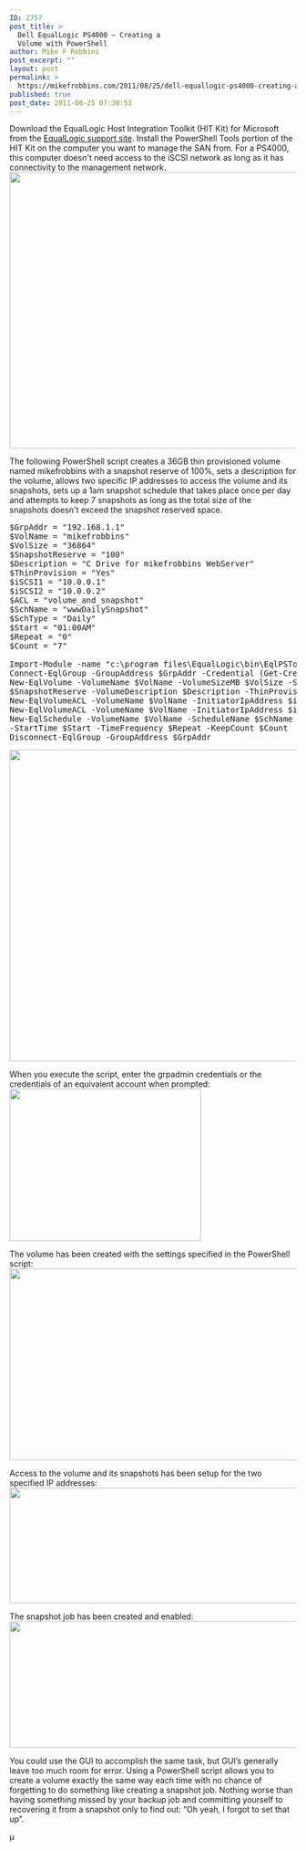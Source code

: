 ```yaml
---
ID: 2757
post_title: >
  Dell EqualLogic PS4000 – Creating a
  Volume with PowerShell
author: Mike F Robbins
post_excerpt: ""
layout: post
permalink: >
  https://mikefrobbins.com/2011/08/25/dell-equallogic-ps4000-creating-a-volume-with-powershell/
published: true
post_date: 2011-08-25 07:30:53
---
```

Download the EqualLogic Host Integration Toolkit (HIT Kit) for Microsoft from the <a href="http://support.dell.com/equallogic" target="_blank">EqualLogic support site</a>. Install the PowerShell Tools portion of the HIT Kit on the computer you want to manage the SAN from. For a PS4000, this computer doesn't need access to the iSCSI network as long as it has connectivity to the management network.
<a href="http://mikefrobbins.com/wp-content/uploads/2011/08/ps-eql1.jpg"><img class="alignnone size-full wp-image-2758" title="ps-eql1" alt="" src="http://mikefrobbins.com/wp-content/uploads/2011/08/ps-eql1.jpg" width="640" height="484" /></a>

The following PowerShell script creates a 36GB thin provisioned volume named mikefrobbins with a snapshot reserve of 100%, sets a description for the volume, allows two specific IP addresses to access the volume and its snapshots, sets up a 1am snapshot schedule that takes place once per day and attempts to keep 7 snapshots as long as the total size of the snapshots doesn't exceed the snapshot reserved space.
<pre class="lang:ps decode:true">$GrpAddr = "192.168.1.1"
$VolName = "mikefrobbins"
$VolSize = "36864"
$SnapshotReserve = "100"
$Description = "C Drive for mikefrobbins WebServer"
$ThinProvision = "Yes"
$iSCSI1 = "10.0.0.1"
$iSCSI2 = "10.0.0.2"
$ACL = "volume_and_snapshot"
$SchName = "wwwDailySnapshot"
$SchType = "Daily"
$Start = "01:00AM"
$Repeat = "0"
$Count = "7"

Import-Module -name "c:\program files\EqualLogic\bin\EqlPSTools.dll"
Connect-EqlGroup -GroupAddress $GrpAddr -Credential (Get-Credential)
New-EqlVolume -VolumeName $VolName -VolumeSizeMB $VolSize -SnapshotReservePercent `
$SnapshotReserve -VolumeDescription $Description -ThinProvision $ThinProvision
New-EqlVolumeACL -VolumeName $VolName -InitiatorIpAddress $iSCSI1 -ACLTargetType $ACL
New-EqlVolumeACL -VolumeName $VolName -InitiatorIpAddress $iSCSI2 -ACLTargetType $ACL
New-EqlSchedule -VolumeName $VolName -ScheduleName $SchName -ScheduleType $SchType `
-StartTime $Start -TimeFrequency $Repeat -KeepCount $Count
Disconnect-EqlGroup -GroupAddress $GrpAddr</pre>
<a href="http://mikefrobbins.com/wp-content/uploads/2011/08/ps-eql2.jpg"><img class="alignnone size-full wp-image-2759" title="ps-eql2" alt="" src="http://mikefrobbins.com/wp-content/uploads/2011/08/ps-eql2.jpg" width="640" height="546" /></a>

When you execute the script, enter the grpadmin credentials or the credentials of an equivalent account when prompted:
<a href="http://mikefrobbins.com/wp-content/uploads/2011/08/ps-eql3.jpg"><img class="alignnone size-full wp-image-2760" title="ps-eql3" alt="" src="http://mikefrobbins.com/wp-content/uploads/2011/08/ps-eql3.jpg" width="336" height="267" /></a>

The volume has been created with the settings specified in the PowerShell script:
<a href="http://mikefrobbins.com/wp-content/uploads/2011/08/ps-eql4.jpg"><img class="alignnone size-full wp-image-2761" title="ps-eql4" alt="" src="http://mikefrobbins.com/wp-content/uploads/2011/08/ps-eql4.jpg" width="640" height="336" /></a>

Access to the volume and its snapshots has been setup for the two specified IP addresses:
<a href="http://mikefrobbins.com/wp-content/uploads/2011/08/ps-eql5.jpg"><img class="alignnone size-full wp-image-2762" title="ps-eql5" alt="" src="http://mikefrobbins.com/wp-content/uploads/2011/08/ps-eql5.jpg" width="640" height="203" /></a>

The snapshot job has been created and enabled:
<a href="http://mikefrobbins.com/wp-content/uploads/2011/08/ps-eql6.jpg"><img class="alignnone size-full wp-image-2763" title="ps-eql6" alt="" src="http://mikefrobbins.com/wp-content/uploads/2011/08/ps-eql6.jpg" width="640" height="222" /></a>

You could use the GUI to accomplish the same task, but GUI’s generally leave too much room for error. Using a PowerShell script allows you to create a volume exactly the same way each time with no chance of forgetting to do something like creating a snapshot job. Nothing worse than having something missed by your backup job and committing yourself to recovering it from a snapshot only to find out: “Oh yeah, I forgot to set that up”.

µ